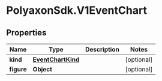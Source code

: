 # PolyaxonSdk.V1EventChart

## Properties
Name | Type | Description | Notes
------------ | ------------- | ------------- | -------------
**kind** | [**EventChartKind**](EventChartKind.md) |  | [optional] 
**figure** | **Object** |  | [optional] 



